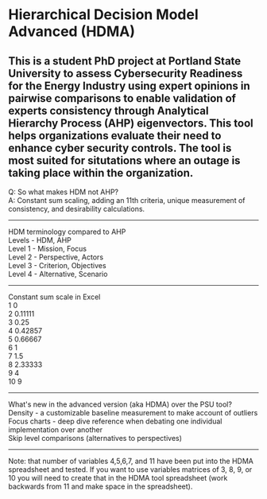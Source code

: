 # Hierarchical Decision Model Advanced (HDMA)
This is a student PhD project at Portland State University to assess Cybersecurity Readiness for the Energy Industry using expert opinions in pairwise comparisons to enable validation of experts consistency through Analytical Hierarchy Process (AHP) eigenvectors. This tool helps organizations evaluate their need to enhance cyber security controls. The tool is most suited for situtations where an outage is taking place within the organization.  
---
Q: So what makes HDM not AHP?  
A: Constant sum scaling, adding an 11th criteria, unique measurement of consistency, and desirability calculations.  
***
HDM terminology compared to AHP  
Levels - HDM, AHP  
Level 1 - Mission, Focus  
Level 2 - Perspective, Actors  
Level 3 - Criterion, Objectives  
Level 4 - Alternative, Scenario  
***
Constant sum scale in Excel  
1	0  
2	0.11111  
3	0.25  
4	0.42857  
5	0.66667  
6	1  
7	1.5  
8	2.33333  
9	4  
10	9  
***
What's new in the advanced version (aka HDMA) over the PSU tool?  
Density - a customizable baseline measurement to make account of outliers  
Focus charts - deep dive reference when debating one individual implementation over another  
Skip level comparisons (alternatives to perspectives)  
***
Note: that number of variables 4,5,6,7, and 11 have been put into the HDMA spreadsheet and tested. If you want to use variables matrices of 3, 8, 9, or 10 you will need to create that in the HDMA tool spreadsheet (work backwards from 11 and make space in the spreadsheet).  
